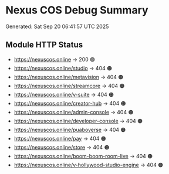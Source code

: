# Nexus COS Debug Summary
Generated: Sat Sep 20 06:41:57 UTC 2025

## Module HTTP Status
- https://nexuscos.online → 200 🟢
- https://nexuscos.online/studio → 404 🟠
- https://nexuscos.online/metavision → 404 🟠
- https://nexuscos.online/streamcore → 404 🟠
- https://nexuscos.online/v-suite → 404 🟠
- https://nexuscos.online/creator-hub → 404 🟠
- https://nexuscos.online/admin-console → 404 🟠
- https://nexuscos.online/developer-console → 404 🟠
- https://nexuscos.online/puaboverse → 404 🟠
- https://nexuscos.online/pay → 404 🟠
- https://nexuscos.online/store → 404 🟠
- https://nexuscos.online/boom-boom-room-live → 404 🟠
- https://nexuscos.online/v-hollywood-studio-engine → 404 🟠


